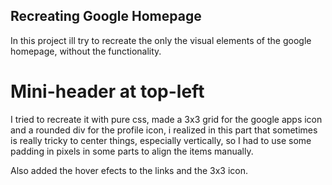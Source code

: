 ## Recreating Google Homepage

In this project ill try to recreate the only the visual elements of the google homepage, without the functionality.

# Mini-header at top-left

I tried to recreate it with pure css, made a 3x3 grid for the google apps icon and a rounded div for the profile icon, i realized in this part that sometimes is really tricky to center things, especially vertically, so I had to use some padding in pixels in some parts to align the items manually.

Also added the hover efects to the links and the 3x3 icon.